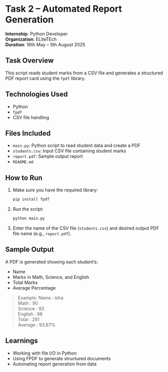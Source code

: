 # Task 2 – Automated Report Generation

**Internship**: Python Developer  
**Organization**: ELiteTEch  
**Duration**: 16th May – 5th August 2025

## Task Overview
This script reads student marks from a CSV file and generates a structured PDF report card using the `fpdf` library.

## Technologies Used
- Python
- `fpdf`
- CSV file handling

## Files Included
- `main.py`: Python script to read student data and create a PDF
- `students.csv`: Input CSV file containing student marks
- `report.pdf`: Sample output report
- `README.md`

## How to Run
1. Make sure you have the required library:
   ```bash
   pip install fpdf
   ```

2. Run the script:
   ```bash
   python main.py
   ```

3. Enter the name of the CSV file (`students.csv`) and desired output PDF file name (e.g., `report.pdf`).

## Sample Output
A PDF is generated showing each student’s:
- Name
- Marks in Math, Science, and English
- Total Marks
- Average Percentage

> Example:
> Name     : Isha  
> Math     : 90  
> Science  : 93  
> English  : 98  
> Total    : 281  
> Average  : 93.67%

## Learnings
- Working with file I/O in Python
- Using FPDF to generate structured documents
- Automating report generation from data
